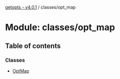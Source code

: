 [getopts - v4.0.1](../README.md) / classes/opt_map

# Module: classes/opt_map

## Table of contents

### Classes

- [OptMap](../classes/classes_opt_map.OptMap.md)
